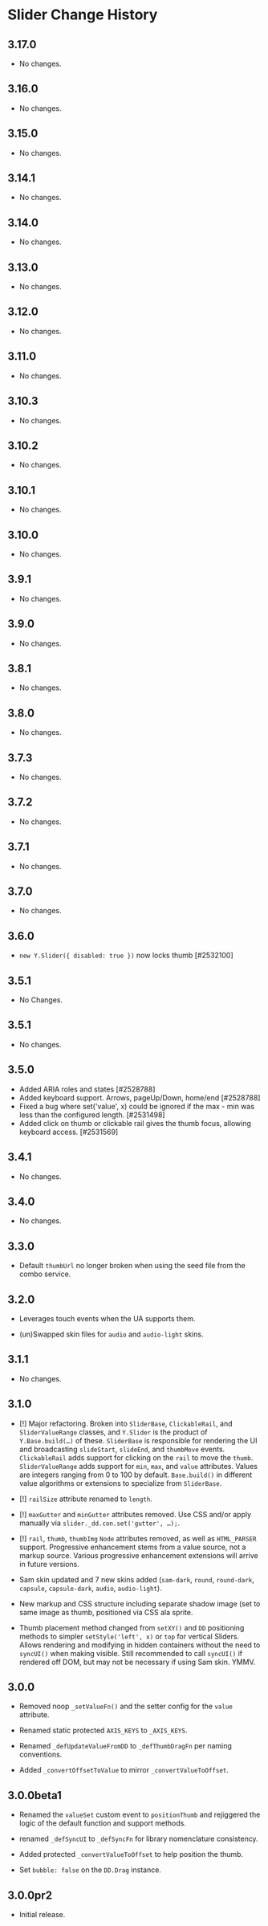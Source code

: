 Slider Change History
=====================

3.17.0
------

* No changes.

3.16.0
------

* No changes.

3.15.0
------

* No changes.

3.14.1
------

* No changes.

3.14.0
------

* No changes.

3.13.0
------

* No changes.

3.12.0
------

* No changes.

3.11.0
------

* No changes.

3.10.3
------

* No changes.

3.10.2
------

* No changes.

3.10.1
------

* No changes.

3.10.0
------

* No changes.

3.9.1
-----

* No changes.

3.9.0
-----
* No changes.

3.8.1
-----

* No changes.

3.8.0
-----

  * No changes.

3.7.3
-----

* No changes.

3.7.2
-----

* No changes.

3.7.1
-----

* No changes.

3.7.0
-----

* No changes.

3.6.0
-----

  * `new Y.Slider({ disabled: true })` now locks thumb [#2532100]

3.5.1
-----

  * No Changes.

3.5.1
-----

  * No changes.

3.5.0
-----

  * Added ARIA roles and states [#2528788]
  * Added keyboard support. Arrows, pageUp/Down, home/end [#2528788]
  * Fixed a bug where set('value', x) could be ignored if the max - min was
    less than the configured length. [#2531498]
  * Added click on thumb or clickable rail gives the thumb focus, allowing
    keyboard access. [#2531569]

3.4.1
-----

  * No changes.

3.4.0
-----

  * No changes.

3.3.0
-----

  * Default `thumbUrl` no longer broken when using the seed file from the combo
    service.

3.2.0
-----

  * Leverages touch events when the UA supports them.

  * (un)Swapped skin files for `audio` and `audio-light` skins.

3.1.1
-----

  * No changes.

3.1.0
-----

  * [!] Major refactoring. Broken into `SliderBase`, `ClickableRail`, and
    `SliderValueRange` classes, and `Y.Slider` is the product of
    `Y.Base.build(…)` of these. `SliderBase` is responsible for rendering the UI
    and broadcasting `slideStart`, `slideEnd`, and `thumbMove` events.
    `ClickableRail` adds support for clicking on the `rail` to move the `thumb`.
    `SliderValueRange` adds support for `min`, `max`, and `value` attributes.
    Values are integers ranging from 0 to 100 by default. `Base.build()` in
    different value algorithms or extensions to specialize from `SliderBase`.

  * [!] `railSize` attribute renamed to `length`.

  * [!] `maxGutter` and `minGutter` attributes removed. Use CSS and/or apply
    manually via `slider._dd.con.set('gutter', …);`.

  * [!] `rail`, `thumb`, `thumbImg` `Node` attributes removed, as well as
    `HTML_PARSER` support. Progressive enhancement stems from a value source,
    not a markup source. Various progressive enhancement extensions will arrive
    in future versions.

  * Sam skin updated and 7 new skins added (`sam-dark`, `round`, `round-dark`,
    `capsule`, `capsule-dark`, `audio`, `audio-light`).

  * New markup and CSS structure including separate shadow image (set to same
    image as thumb, positioned via CSS ala sprite.

  * Thumb placement method changed from `setXY()` and `DD` positioning methods
    to simpler `setStyle('left', x)` or `top` for vertical Sliders. Allows
    rendering and modifying in hidden containers without the need to `syncUI()`
    when making visible. Still recommended to call `syncUI()` if rendered off
    DOM, but may not be necessary if using Sam skin. YMMV.

3.0.0
-----

  * Removed noop `_setValueFn()` and the setter config for the `value`
    attribute.

  * Renamed static protected `AXIS_KEYS` to `_AXIS_KEYS`.

  * Renamed `_defUpdateValueFromDD` to `_defThumbDragFn` per naming conventions.

  * Added `_convertOffsetToValue` to mirror `_convertValueToOffset`.

3.0.0beta1
----------

  * Renamed the `valueSet` custom event to `positionThumb` and rejiggered the
    logic of the default function and support methods.

  * renamed `_defSyncUI` to `_defSyncFn` for library nomenclature consistency.

  * Added protected `_convertValueToOffset` to help position the thumb.

  * Set `bubble: false` on the `DD.Drag` instance.

3.0.0pr2
--------

  * Initial release.
